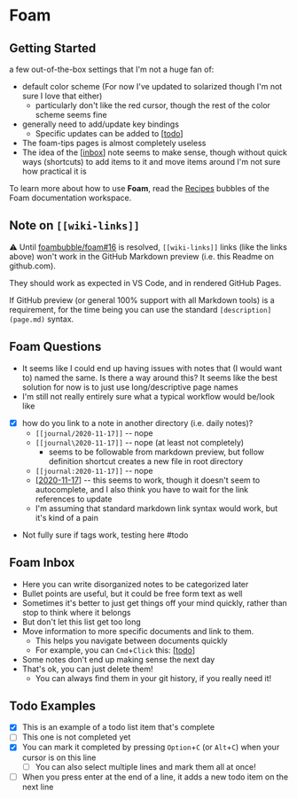 # Foam

## Getting Started

a few out-of-the-box settings that I'm not a huge fan of:

- default color scheme (For now I've updated to solarized though I'm not sure I love that either)
  - particularly don't like the red cursor, though the rest of the color scheme seems fine
- generally need to add/update key bindings
  - Specific updates can be added to [[todo]]
- The foam-tips pages is almost completely useless
- The idea of the [[inbox]] note seems to make sense, though without quick ways (shortcuts) to add items to it and move items around I'm not sure how practical it is

To learn more about how to use **Foam**, read the [Recipes](https://foambubble.github.io/foam/recipes) bubbles of the Foam documentation workspace.

## Note on `[[wiki-links]]`

⚠️ Until [foambubble/foam#16](https://github.com/foambubble/foam/issues/16) is resolved, `[[wiki-links]]` links (like the links above) won't work in the GitHub Markdown preview (i.e. this Readme on github.com).

They should work as expected in VS Code, and in rendered GitHub Pages.

If GitHub preview (or general 100% support with all Markdown tools) is a requirement, for the time being you can use the standard `[description](page.md)` syntax.

## Foam Questions

- It seems like I could end up having issues with notes that (I would want to) named the same. Is there a way around this? It seems like the best solution for now is to just use long/descriptive page names
- I'm still not really entirely sure what a typical workflow would be/look like
- [x] how do you link to a note in another directory (i.e. daily notes)?
  - `[[journal/2020-11-17]]` -- nope
  - `[[journal\2020-11-17]]` -- nope (at least not completely)
    - seems to be followable from markdown preview, but follow definition shortcut creates a new file in root directory
  - `[[journal:2020-11-17]]` -- nope
  - [[2020-11-17]] -- this seems to work, though it doesn't seem to autocomplete, and I also think you have to wait for the link references to update
  - I'm assuming that standard markdown link syntax would work, but it's kind of a pain
- Not fully sure if tags work, testing here #todo

## Foam Inbox

- Here you can write disorganized notes to be categorized later
- Bullet points are useful, but it could be free form text as well
- Sometimes it's better to just get things off your mind quickly, rather than stop to think where it belongs
- But don't let this list get too long
- Move information to more specific documents and link to them.
  - This helps you navigate between documents quickly
  - For example, you can `Cmd`+`Click` this: [[todo]]
- Some notes don't end up making sense the next day
- That's ok, you can just delete them!
  - You can always find them in your git history, if you really need it!

## Todo Examples

- [x] This is an example of a todo list item that's complete
- [ ] This one is not completed yet
- [x] You can mark it completed by pressing `Option`+`C` (or `Alt`+`C`) when your cursor is on this line
  - [ ] You can also select multiple lines and mark them all at once!
- [ ] When you press enter at the end of a line, it adds a new todo item on the next line

[//begin]: # "Autogenerated link references for markdown compatibility"
[todo]: inbox-buffer-notes/todo "Todo"
[inbox]: inbox-buffer-notes/inbox "Inbox"
[2020-11-17]: journal/2020-11-17 "2020-11-17"
[//end]: # "Autogenerated link references"
